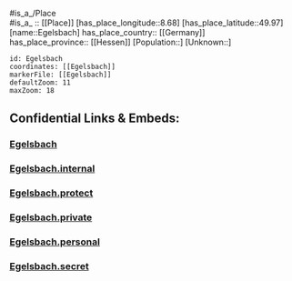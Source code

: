 ﻿---
location: [49.97,8.68] 
mapzoom: [7,12] 
mapmarker: city 
type: City
tags:
- geo/City


SpocWebEntityId: 29979
isDeleted: false
confidential: public

---
#is_a_/Place  
#is_a_ :: [[Place]] 
[has_place_longitude::8.68] 
[has_place_latitude::49.97] 
[name::Egelsbach] 
has_place_country:: [[Germany]]  
has_place_province:: [[Hessen]] 
[Population::] 
[Unknown::] 


```leaflet
id: Egelsbach
coordinates: [[Egelsbach]] 
markerFile: [[Egelsbach]] 
defaultZoom: 11 
maxZoom: 18
```


## Confidential Links & Embeds: 

### [Egelsbach](/_public/Earth/Continent/Europe/Europe~Central/Germany/Germany~West/Hessen/counties~Hessen/Offenbach~Main/cities~Offenbach~Main/Egelsbach.md) 

### [Egelsbach.internal](/_internal/Earth/Continent/Europe/Europe~Central/Germany/Germany~West/Hessen/counties~Hessen/Offenbach~Main/cities~Offenbach~Main/Egelsbach.internal.md) 

### [Egelsbach.protect](/_protect/Earth/Continent/Europe/Europe~Central/Germany/Germany~West/Hessen/counties~Hessen/Offenbach~Main/cities~Offenbach~Main/Egelsbach.protect.md) 

### [Egelsbach.private](/_private/Earth/Continent/Europe/Europe~Central/Germany/Germany~West/Hessen/counties~Hessen/Offenbach~Main/cities~Offenbach~Main/Egelsbach.private.md) 

### [Egelsbach.personal](/_personal/Earth/Continent/Europe/Europe~Central/Germany/Germany~West/Hessen/counties~Hessen/Offenbach~Main/cities~Offenbach~Main/Egelsbach.personal.md) 

### [Egelsbach.secret](/_secret/Earth/Continent/Europe/Europe~Central/Germany/Germany~West/Hessen/counties~Hessen/Offenbach~Main/cities~Offenbach~Main/Egelsbach.secret.md) 
